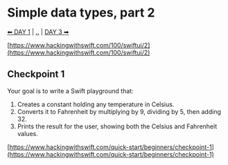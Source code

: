 # Simple data types, part 2

[⬅ DAY 1](../day_01) | [..](../) | [DAY 3 ➡](../day_03)

[https://www.hackingwithswift.com/100/swiftui/2](https://www.hackingwithswift.com/100/swiftui/2)

## Checkpoint 1

Your goal is to write a Swift playground that:

1. Creates a constant holding any temperature in Celsius.
2. Converts it to Fahrenheit by multiplying by 9, dividing by 5, then adding 32.
3. Prints the result for the user, showing both the Celsius and Fahrenheit values.

[https://www.hackingwithswift.com/quick-start/beginners/checkpoint-1](https://www.hackingwithswift.com/quick-start/beginners/checkpoint-1)
